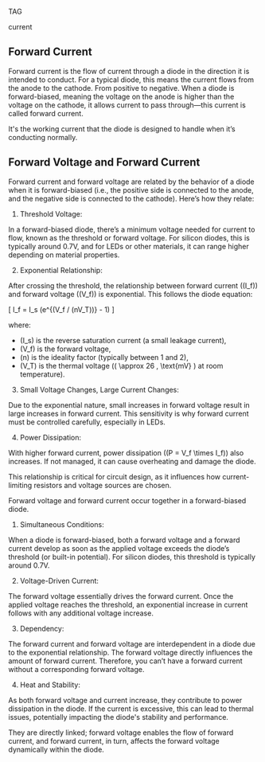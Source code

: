 TAG

current

## Forward Current

Forward current is the flow of current through a diode in the direction it is intended to conduct. For a typical diode, this means the current flows from the anode to the cathode. From positive to negative. When a diode is forward-biased, meaning the voltage on the anode is higher than the voltage on the cathode, it allows current to pass through—this current is called forward current.

It's the working current that the diode is designed to handle when it’s conducting normally.

## Forward Voltage and Forward Current

Forward current and forward voltage are related by the behavior of a diode when it is forward-biased (i.e., the positive side is connected to the anode, and the negative side is connected to the cathode). Here’s how they relate:

1. Threshold Voltage:

In a forward-biased diode, there’s a minimum voltage needed for current to flow, known as the threshold or forward voltage. For silicon diodes, this is typically around 0.7V, and for LEDs or other materials, it can range higher depending on material properties.

2. Exponential Relationship:

After crossing the threshold, the relationship between forward current (\(I_f\)) and forward voltage (\(V_f\)) is exponential. This follows the diode equation:

   \[
   I_f = I_s (e^{(V_f / (nV_T))} - 1)
   \]

   where:
   - \(I_s\) is the reverse saturation current (a small leakage current),
   - \(V_f\) is the forward voltage,
   - \(n\) is the ideality factor (typically between 1 and 2),
   - \(V_T\) is the thermal voltage (\( \approx 26 \, \text{mV} \) at room temperature).

3. Small Voltage Changes, Large Current Changes:

Due to the exponential nature, small increases in forward voltage result in large increases in forward current. This sensitivity is why forward current must be controlled carefully, especially in LEDs.

4. Power Dissipation:

With higher forward current, power dissipation (\(P = V_f \times I_f\)) also increases. If not managed, it can cause overheating and damage the diode.

This relationship is critical for circuit design, as it influences how current-limiting resistors and voltage sources are chosen.

Forward voltage and forward current occur together in a forward-biased diode.

1. Simultaneous Conditions:

When a diode is forward-biased, both a forward voltage and a forward current develop as soon as the applied voltage exceeds the diode’s threshold (or built-in potential). For silicon diodes, this threshold is typically around 0.7V.

2. Voltage-Driven Current:

The forward voltage essentially drives the forward current. Once the applied voltage reaches the threshold, an exponential increase in current follows with any additional voltage increase.

3. Dependency:

The forward current and forward voltage are interdependent in a diode due to the exponential relationship. The forward voltage directly influences the amount of forward current. Therefore, you can’t have a forward current without a corresponding forward voltage.

4. Heat and Stability:

As both forward voltage and current increase, they contribute to power dissipation in the diode. If the current is excessive, this can lead to thermal issues, potentially impacting the diode's stability and performance.

They are directly linked; forward voltage enables the flow of forward current, and forward current, in turn, affects the forward voltage dynamically within the diode.
